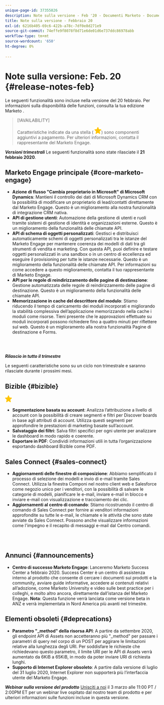 ```yaml
---
unique-page-id: 37355826
description: Note sulla versione - Feb '20 - Documenti Marketo - Documentazione del prodotto
title: Note sulla versione - Febbraio 20
exl-id: 6216b405-69c6-422b-a78c-7df0e8d271e9
source-git-commit: 74effe9f8078f8d71e6de01d6e737ddc86978abb
workflow-type: tm+mt
source-wordcount: '650'
ht-degree: 0%

---
```


# Note sulla versione: Feb. 20 {#release-notes-feb}

Le seguenti funzionalità sono incluse nella versione del 20 febbraio. Per informazioni sulla disponibilità delle funzioni, consulta la tua edizione Marketo .

>[!AVAILABILITY]
>
>Caratteristiche indicate da una stella ( ![(stella)](assets/yellow-star.png)) sono componenti aggiuntivi a pagamento. Per ulteriori informazioni, contatta il rappresentante del Marketo Engage.

**_Versioni trimestrali_** Le seguenti funzionalità sono state rilasciate il **21 febbraio 2020**.

## Marketo Engage principale {#core-marketo-engage}

* **Azione di flusso &quot;Cambia proprietario in Microsoft&quot; di Microsoft Dynamics**: Mantieni il controllo dei dati di Microsoft Dynamics CRM con la possibilità di modificare un proprietario di lead/contatti direttamente dal Marketo Engage. Questo è un miglioramento alla nostra funzionalità di integrazione CRM nativa.
* **API di gestione utenti**: Automazione della gestione di utenti e ruoli tramite sistemi di gestione di identità e organizzazioni esterne. Questo è un miglioramento della funzionalità delle chiamate API.
* **API di schema di oggetti personalizzati**: Gestisci e distribuisci automaticamente schemi di oggetti personalizzati tra le istanze del Marketo Engage per mantenere coerenza dei modelli di dati tra gli strumenti di vendita e marketing. Con questa API, puoi definire e testare oggetti personalizzati in una sandbox o in un centro di eccellenza ed eseguire il provisioning per tutte le istanze necessarie. Questo è un miglioramento della funzionalità delle chiamate API. Per informazioni su come accedere a questo miglioramento, contatta il tuo rappresentante di Marketo Engage.
* **API per le regole di reindirizzamento delle pagine di destinazione**: Gestione automatizzata delle regole di reindirizzamento delle pagine di destinazione. Questo è un miglioramento della funzionalità delle chiamate API.
* **Memorizzazione in cache del descrittore del modulo**: Stiamo riducendo il tempo di caricamento dei moduli incorporati e migliorando la stabilità complessiva dell’applicazione memorizzando nella cache i moduli come risorse. Tieni presente che le approvazioni effettuate su moduli incorporati possono richiedere fino a quattro minuti per riflettere sul web. Questo è un miglioramento alla nostra funzionalità Pagine di destinazione e Forms.

<br> 

**_Rilascio in tutto il trimestre_**

Le seguenti caratteristiche sono su un ciclo non trimestrale e saranno rilasciate durante i prossimi mesi.

## Bizible {#bizible}

![(stella)](assets/yellow-star.png)

* **Segmentazione basata su account**: Analizza l’attribuzione a livello di account con la possibilità di creare segmenti e filtri per Discover boards in base agli attributi di account. Utilizza questi segmenti per approfondire le prestazioni di marketing basate sull’account.
* **Salvataggio dei filtri**: Salva filtri specifici per ogni utente per analizzare le dashboard in modo rapido e coerente.
* **Esportare in PDF**: Condividi informazioni utili in tutta l’organizzazione esportando dashboard Bizible come PDF.

## Sales Connect {#sales-connect}

* **Aggiornamenti delle finestre di composizione**: Abbiamo semplificato il processo di selezione dei modelli e invio di e-mail tramite Sales Connect. Utilizza la finestra Componi nel nostro client web e Salesforce come negozio unico per i venditori, con la possibilità di salvare le categorie di modelli, pianificare le e-mail, inviare e-mail in blocco e inviare e-mail con visualizzazione e tracciamento dei clic.
* **Aggiornamenti al centro di comando**: Stiamo ricostruendo il centro di comando di Sales Connect per fornire ai venditori informazioni approfondite su tutte le e-mail, le chiamate e le attività che sono state avviate da Sales Connect. Possono anche visualizzare informazioni come l&#39;impegno e il recapito di messaggi e-mail dal Centro comandi.

<br> 

## Annunci {#announcements}

* **Centro di successo Marketo Engage**: Lanceremo Marketo Success Center a febbraio 2020. Success Center è un centro di assistenza interno al prodotto che consente di cercare i documenti sui prodotti e la community, avviare guide informative, accedere ai contenuti relativi all’adozione, come Marketo University e video sulle best practice per i colleghi, e molto altro ancora, direttamente dall’istanza del Marketo Engage. **Nota**: Questa funzione verrà lanciata come versione beta in ANZ e verrà implementata in Nord America più avanti nel trimestre.

## Elementi obsoleti {#deprecations}

* **Parametro &quot;_method&quot; della risorsa API**: A partire da settembre 2020, gli endpoint API di Assets non accetteranno più &quot;_method&quot; per passare i parametri di query nel corpo di un POST per aggirare le limitazioni relative alla lunghezza degli URI. Per soddisfare le richieste che richiedevano questo parametro, il limite URI per le API di Assets verrà aumentato da 6KiB a 65KiB, in modo da poter inviare URI di richiesta lunghi.
* **Supporto di Internet Explorer obsoleto**: A partire dalla versione di luglio del 31 luglio 2020, Internet Explorer non supporterà più l’interfaccia utente del Marketo Engage.

**_Webinar sulla versione del prodotto_** [Unisciti a noi](https://engage.marketo.com/Jan_Feb_20_Release_Webinar_Registration.html) il 3 marzo alle 11:00 PT / 2:00PM ET per un webinar live ospitato dal nostro team di prodotto e per ulteriori informazioni sulle funzioni incluse in questa versione.
